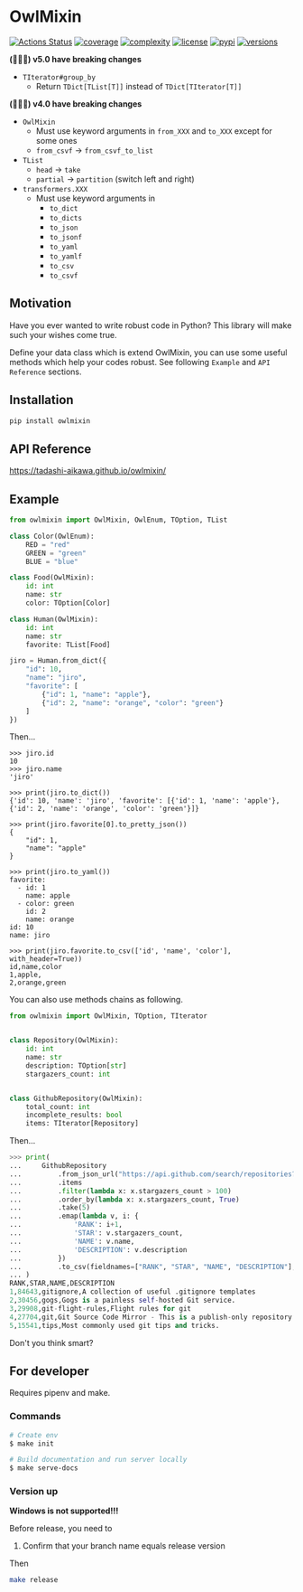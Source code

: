 OwlMixin
========

[![Actions Status](https://github.com/tadashi-aikawa/owlmixin/workflows/Tests/badge.svg)](https://github.com/tadashi-aikawa/owlmixin/actions)
[![coverage](https://codeclimate.com/github/tadashi-aikawa/owlmixin/badges/coverage.svg)](https://codeclimate.com/github/tadashi-aikawa/owlmixin/coverage)
[![complexity](https://codeclimate.com/github/tadashi-aikawa/owlmixin/badges/gpa.svg)](https://codeclimate.com/github/tadashi-aikawa/owlmixin)
[![license](https://img.shields.io/github/license/mashape/apistatus.svg)]()
[![pypi](https://img.shields.io/pypi/v/owlmixin.svg)](https://pypi.org/project/owlmixin/)
[![versions](https://img.shields.io/pypi/pyversions/owlmixin.svg)]()

**(ﾟ∀ﾟ) v5.0 have breaking changes**

* `TIterator#group_by`
  * Return `TDict[TList[T]]` instead of `TDict[TIterator[T]]`

**(ﾟ∀ﾟ) v4.0 have breaking changes**

* `OwlMixin`
  * Must use keyword arguments in `from_XXX` and `to_XXX` except for some ones
  * `from_csvf` -> `from_csvf_to_list`
* `TList`
  * `head` -> `take`
  * `partial` -> `partition` (switch left and right)
* `transformers.XXX`
  * Must use keyword arguments in
    * `to_dict`
    * `to_dicts`
    * `to_json`
    * `to_jsonf`
    * `to_yaml`
    * `to_yamlf`
    * `to_csv`
    * `to_csvf`


Motivation
----------

Have you ever wanted to write robust code in Python? This library will make such your wishes come true.

Define your data class which is extend OwlMixin, you can use some useful methods which help your codes robust.
See following `Example` and `API Reference` sections.


Installation
------------

```bash
pip install owlmixin
```


API Reference
-------------

https://tadashi-aikawa.github.io/owlmixin/


Example
-------

```python
from owlmixin import OwlMixin, OwlEnum, TOption, TList

class Color(OwlEnum):
    RED = "red"
    GREEN = "green"
    BLUE = "blue"

class Food(OwlMixin):
    id: int
    name: str
    color: TOption[Color]

class Human(OwlMixin):
    id: int
    name: str
    favorite: TList[Food]

jiro = Human.from_dict({
    "id": 10,
    "name": "jiro",
    "favorite": [
        {"id": 1, "name": "apple"},
        {"id": 2, "name": "orange", "color": "green"}
    ]
})
```

Then...

```
>>> jiro.id
10
>>> jiro.name
'jiro'

>>> print(jiro.to_dict())
{'id': 10, 'name': 'jiro', 'favorite': [{'id': 1, 'name': 'apple'}, {'id': 2, 'name': 'orange', 'color': 'green'}]}

>>> print(jiro.favorite[0].to_pretty_json())
{
    "id": 1,
    "name": "apple"
}

>>> print(jiro.to_yaml())
favorite:
  - id: 1
    name: apple
  - color: green
    id: 2
    name: orange
id: 10
name: jiro

>>> print(jiro.favorite.to_csv(['id', 'name', 'color'], with_header=True))
id,name,color
1,apple,
2,orange,green
```

You can also use methods chains as following.

```python
from owlmixin import OwlMixin, TOption, TIterator


class Repository(OwlMixin):
    id: int
    name: str
    description: TOption[str]
    stargazers_count: int


class GithubRepository(OwlMixin):
    total_count: int
    incomplete_results: bool
    items: TIterator[Repository]
```

Then...

```python
>>> print(
...     GithubRepository
...         .from_json_url("https://api.github.com/search/repositories?q=git")
...         .items
...         .filter(lambda x: x.stargazers_count > 100)
...         .order_by(lambda x: x.stargazers_count, True)
...         .take(5)
...         .emap(lambda v, i: {
...             'RANK': i+1,
...             'STAR': v.stargazers_count,
...             'NAME': v.name,
...             'DESCRIPTION': v.description
...         })
...         .to_csv(fieldnames=["RANK", "STAR", "NAME", "DESCRIPTION"], with_header=True)
... )
RANK,STAR,NAME,DESCRIPTION
1,84643,gitignore,A collection of useful .gitignore templates
2,30456,gogs,Gogs is a painless self-hosted Git service.
3,29908,git-flight-rules,Flight rules for git
4,27704,git,Git Source Code Mirror - This is a publish-only repository and all pull requests are ignored. Please follow Documentation/SubmittingPatches procedure for any of your improvements.
5,15541,tips,Most commonly used git tips and tricks.
```

Don't you think smart?


For developer
------------

Requires pipenv and make.


### Commands

```bash
# Create env
$ make init

# Build documentation and run server locally
$ make serve-docs
```


### Version up

**Windows is not supported!!!**

Before release, you need to

1. Confirm that your branch name equals release version

Then

```bash
make release
```

